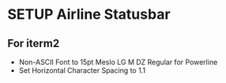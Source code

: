 # SETUP Airline Statusbar

## For iterm2
  - Non-ASCII Font to 15pt Meslo LG M DZ Regular for Powerline
  - Set Horizontal Character Spacing to 1.1

